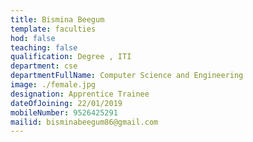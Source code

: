 ```yaml
---
title: Bismina Beegum
template: faculties
hod: false
teaching: false
qualification: Degree , ITI
department: cse
departmentFullName: Computer Science and Engineering
image: ./female.jpg
designation: Apprentice Trainee
dateOfJoining: 22/01/2019
mobileNumber: 9526425291
mailid: bisminabeegum86@gmail.com
---
```

